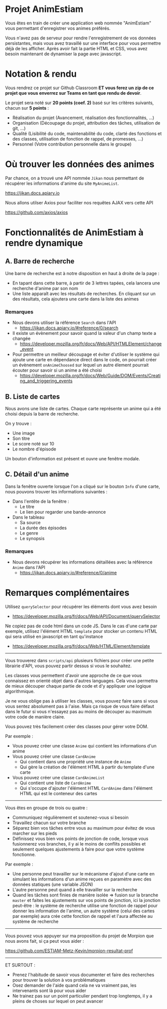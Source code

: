 # Projet AnimEstiam

Vous êtes en train de créer une application web nommée "AnimEstiam" vous permettant d'enregistrer vos animes préférés.

Vous n'avez pas de serveur pour rendre l'enregistrement de vos données persistantes, mais vous avez travaillé sur une interface pour vous permettre déjà de les afficher.
Après avoir fait la partie HTML et CSS, vous avez besoin maintenant de dynamiser la page avec javascript.

# Notation & rendu

Vous rendrez ce projet sur Github Classroom **ET vous ferez un zip de ce projet que vous enverrez sur Teams en tant que rendu de devoir**.

Le projet sera noté sur **20 points (coef. 2)** basé sur les critères suivants, chacun sur **5 points** :
* Réalisation du projet (Avancement, réalisation des fonctionnalités, ...)
* Organisation (Découpage du projet, attribution des tâches, utilisation de git, ...)
* Qualité (Lisibilité du code, maintenabilité du code, clarté des fonctions et des classes, utilisation de fonction de rappel, de promesses, ...)
* Personnel (Votre contribution personnelle dans le groupe)

# Où trouver les données des animes

Par chance, on a trouvé une API nommée `Jikan` nous permettant de récupérer les informations d'anime du site `MyAnimeList`.

https://jikan.docs.apiary.io

Nous allons utilser Axios pour faciliter nos requêtes AJAX vers cette API

https://github.com/axios/axios

# Fonctionnalités de AnimEstiam à rendre dynamique

## A. Barre de recherche

Une barre de recherche est à notre disposition en haut à droite de la page :
* En tapant dans cette barre, à partir de 3 lettres tapées, cela lancera une recherche d'anime par son nom
* Une liste apparaît avec les résultats de recherches. En cliquant sur un des résultats, cela ajoutera une carte dans la liste des animes

### Remarques

* Nous devons utiliser la référence `Search` dans l'API
    * https://jikan.docs.apiary.io/#reference/0/search
* Il existe un évènement pour savoir quand la valeur d'un champ texte a changée
  * https://developer.mozilla.org/fr/docs/Web/API/HTMLElement/change_event
* Pour permettre un meilleur découpage et éviter d'utiliser le système qui ajoute une carte en dépendance direct dans le code, on pourrait créer un évènement `onAnimeChoosed` sur lequel un autre élement pourrait écouter pour savoir si un anime a été choisi
  * https://developer.mozilla.org/fr/docs/Web/Guide/DOM/Events/Creating_and_triggering_events

## B. Liste de cartes

Nous avons une liste de cartes.
 Chaque carte représente un anime qui a été choisi depuis la barre de recherche.

On y trouve :
* Une image
* Son titre
* Le score noté sur 10
* Le nombre d'épisode

Un bouton d'information est présent et ouvre une fenêtre modale.

## C. Détail d'un anime

Dans la fenêtre ouverte lorsque l'on a cliqué sur le bouton `Info` d'une carte, nous pouvons trouver les informations suivantes :

* Dans l'entête de la fenêtre :
  * Le titre
  * Le lien pour regarder une bande-annonce
* Dans le tableau
  * Sa source
  * La durée des épisodes
  * Le genre
  * Le synopsis

### Remarques

* Nous devons récupérer les informations détaillées avec la référence `Anime` dans l'API
  * https://jikan.docs.apiary.io/#reference/0/anime

# Remarques complémentaires

Utilisez `querySelector` pour récupérer les éléments dont vous avez besoin
* https://developer.mozilla.org/fr/docs/Web/API/Document/querySelector

Ne copiez pas de code html dans un code JS. Dans le cas d'une carte par exemple, utilisez l'élément HTML `template` pour stocker un contenu HTML qui sera utilisé en javascript en tant qu'instance
* https://developer.mozilla.org/fr/docs/Web/HTML/Element/template

---

Vous trouverez dans `scripts/api` plusieurs fichiers pour créer une petite librairie d'API, vous pouvez partir dessus si vous le souhaitez.

Les classes vous permettent d'avoir une approche de ce que vous connaissez en orienté objet dans d'autres languages. Cela vous permettra de mieux découper chaque partie de code et d'y appliquer une logique algorithmique.

Je ne vous oblige pas à utiliser les classes, vous pouvez faire sans si vous vous sentez absolument pas à l'aise. Mais ça risque de vous faire défaut dans le futur si vous n'essayez pas au moins de découper au maximum votre code de manière claire.

Vous pouvez très facilement créer des classes pour gérer votre DOM.

Par exemple :
* Vous pouvez créer une classe `Anime` qui contient les informations d'un anime
* Vous pouvez créer une classe `CardAnime`
  * Qui contient dans une propriété une instance de `Anime`
  * Qui gère la création de l'élément HTML à partir du template d'une carte
* Vous pouvez créer une classe `CardAnimeList`
  * Qui contient une liste de `CardAnime`
  * Qui s'occupe d'ajouter l'élément HTML `CardAnime` dans l'élément HTML qui est le conteneur des cartes

---

Vous êtes en groupe de trois ou quatre :
* Communiquez régulièrement et soutenez-vous si besoin
* Travaillez chacun sur votre branche
* Séparez bien vos tâches entre vous au maximum pour évitez de vous marcher sur les pieds
* Définissez vous bien vos points de jonction de code, lorsque vous fusionnerez vos branches, il y ai le moins de conflits possibles et seulement quelques ajustements à faire pour que votre système fonctionne.

Par exemple :
* Une personne peut travailler sur le mécanisme d'ajout d'une carte en simulant les informations d'un anime reçues en paramètre avec des données statiques (une variable JSON)
* L'autre personne peut quand à elle travailler sur la recherche
* Quand les tâches sont finies de manière isolée => fusion sur la branche `master` et faites les ajustements sur vos points de jonction, ici la jonction peut-être : le système de recherche utilise une fonction de rappel pour donner les information de l'anime, un autre système (celui des cartes par exemple) aura crée cette fonction de rappel et l'aura affectée au système de recherche

---

Vous pouvez vous appuyer sur ma proposition du projet de Morpion que nous avons fait, si ça peut vous aider :

https://github.com/ESTIAM-Metz-Kevin/morpion-resultat-prof

---

ET SURTOUT :
* Prenez l'habitude de savoir vous documenter et faire des recherches pour trouver la solution à vos problématiques
* Osez demander de l'aide quand cela ne va vraiment pas, les intervenants sont là pour vous aider
* Ne trainez pas sur un point particulier pendant trop longtemps, il y a pleins de choses sur lequel on peut avancer